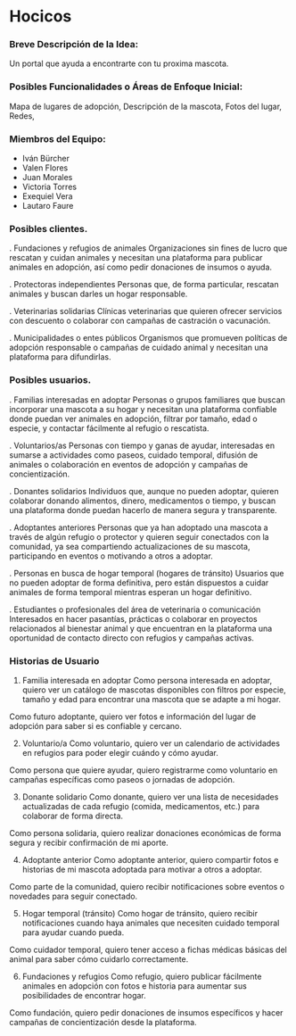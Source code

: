 # Hocicos

### Breve Descripción de la Idea:

Un portal que ayuda a encontrarte con tu proxima mascota.

### Posibles Funcionalidades o Áreas de Enfoque Inicial: 

Mapa de lugares de adopción, Descripción de la mascota, Fotos del lugar, Redes,

### Miembros del Equipo:

- Iván Bürcher
- Valen Flores
- Juan Morales
- Victoria Torres
- Exequiel Vera
- Lautaro Faure

### Posibles clientes.

. Fundaciones y refugios de animales Organizaciones sin fines de lucro que rescatan y cuidan animales y necesitan una plataforma para publicar animales en adopción, así como pedir donaciones de insumos o ayuda.

. Protectoras independientes Personas que, de forma particular, rescatan animales y buscan darles un hogar responsable.

. Veterinarias solidarias Clínicas veterinarias que quieren ofrecer servicios con descuento o colaborar con campañas de castración o vacunación.

. Municipalidades o entes públicos Organismos que promueven políticas de adopción responsable o campañas de cuidado animal y necesitan una plataforma para difundirlas.

### Posibles usuarios.

. Familias interesadas en adoptar
Personas o grupos familiares que buscan incorporar una mascota a su hogar y necesitan una plataforma confiable donde puedan ver animales en adopción, filtrar por tamaño, edad o especie, y contactar fácilmente al refugio o rescatista.

. Voluntarios/as
Personas con tiempo y ganas de ayudar, interesadas en sumarse a actividades como paseos, cuidado temporal, difusión de animales o colaboración en eventos de adopción y campañas de concientización.

. Donantes solidarios
Individuos que, aunque no pueden adoptar, quieren colaborar donando alimentos, dinero, medicamentos o tiempo, y buscan una plataforma donde puedan hacerlo de manera segura y transparente.

. Adoptantes anteriores
Personas que ya han adoptado una mascota a través de algún refugio o protector y quieren seguir conectados con la comunidad, ya sea compartiendo actualizaciones de su mascota, participando en eventos o motivando a otros a adoptar.

. Personas en busca de hogar temporal (hogares de tránsito)
Usuarios que no pueden adoptar de forma definitiva, pero están dispuestos a cuidar animales de forma temporal mientras esperan un hogar definitivo.

. Estudiantes o profesionales del área de veterinaria o comunicación
Interesados en hacer pasantías, prácticas o colaborar en proyectos relacionados al bienestar animal y que encuentran en la plataforma una oportunidad de contacto directo con refugios y campañas activas.

### Historias de Usuario
1. Familia interesada en adoptar
Como persona interesada en adoptar, quiero ver un catálogo de mascotas disponibles con filtros por especie, tamaño y edad para encontrar una mascota que se adapte a mi hogar.

Como futuro adoptante, quiero ver fotos e información del lugar de adopción para saber si es confiable y cercano.

2. Voluntario/a
Como voluntario, quiero ver un calendario de actividades en refugios para poder elegir cuándo y cómo ayudar.

Como persona que quiere ayudar, quiero registrarme como voluntario en campañas específicas como paseos o jornadas de adopción.

3. Donante solidario
Como donante, quiero ver una lista de necesidades actualizadas de cada refugio (comida, medicamentos, etc.) para colaborar de forma directa.

Como persona solidaria, quiero realizar donaciones económicas de forma segura y recibir confirmación de mi aporte.

4. Adoptante anterior
Como adoptante anterior, quiero compartir fotos e historias de mi mascota adoptada para motivar a otros a adoptar.

Como parte de la comunidad, quiero recibir notificaciones sobre eventos o novedades para seguir conectado.

5. Hogar temporal (tránsito)
Como hogar de tránsito, quiero recibir notificaciones cuando haya animales que necesiten cuidado temporal para ayudar cuando pueda.

Como cuidador temporal, quiero tener acceso a fichas médicas básicas del animal para saber cómo cuidarlo correctamente.

6. Fundaciones y refugios
Como refugio, quiero publicar fácilmente animales en adopción con fotos e historia para aumentar sus posibilidades de encontrar hogar.

Como fundación, quiero pedir donaciones de insumos específicos y hacer campañas de concientización desde la plataforma.
